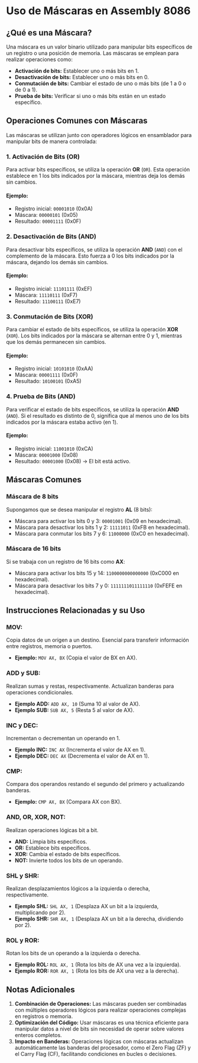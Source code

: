 # Uso de Máscaras en Assembly 8086

## ¿Qué es una Máscara?
Una máscara es un valor binario utilizado para manipular bits específicos de un registro o una posición de memoria. Las máscaras se emplean para realizar operaciones como:

- **Activación de bits:** Establecer uno o más bits en 1.
- **Desactivación de bits:** Establecer uno o más bits en 0.
- **Conmutación de bits:** Cambiar el estado de uno o más bits (de 1 a 0 o de 0 a 1).
- **Prueba de bits:** Verificar si uno o más bits están en un estado específico.

## Operaciones Comunes con Máscaras
Las máscaras se utilizan junto con operadores lógicos en ensamblador para manipular bits de manera controlada:

### 1. Activación de Bits (OR)
Para activar bits específicos, se utiliza la operación **OR** (`OR`). Esta operación establece en 1 los bits indicados por la máscara, mientras deja los demás sin cambios.

#### Ejemplo:
- Registro inicial: `00001010` (0x0A)
- Máscara: `00000101` (0x05)
- Resultado: `00001111` (0x0F)

### 2. Desactivación de Bits (AND)
Para desactivar bits específicos, se utiliza la operación **AND** (`AND`) con el complemento de la máscara. Esto fuerza a 0 los bits indicados por la máscara, dejando los demás sin cambios.

#### Ejemplo:
- Registro inicial: `11101111` (0xEF)
- Máscara: `11110111` (0xF7)
- Resultado: `11100111` (0xE7)

### 3. Conmutación de Bits (XOR)
Para cambiar el estado de bits específicos, se utiliza la operación **XOR** (`XOR`). Los bits indicados por la máscara se alternan entre 0 y 1, mientras que los demás permanecen sin cambios.

#### Ejemplo:
- Registro inicial: `10101010` (0xAA)
- Máscara: `00001111` (0x0F)
- Resultado: `10100101` (0xA5)

### 4. Prueba de Bits (AND)
Para verificar el estado de bits específicos, se utiliza la operación **AND** (`AND`). Si el resultado es distinto de 0, significa que al menos uno de los bits indicados por la máscara estaba activo (en 1).

#### Ejemplo:
- Registro inicial: `11001010` (0xCA)
- Máscara: `00001000` (0x08)
- Resultado: `00001000` (0x08) → El bit está activo.

## Máscaras Comunes
### Máscara de 8 bits
Supongamos que se desea manipular el registro **AL** (8 bits):

- Máscara para activar los bits 0 y 3: `00001001` (0x09 en hexadecimal).
- Máscara para desactivar los bits 1 y 2: `11111011` (0xFB en hexadecimal).
- Máscara para conmutar los bits 7 y 6: `11000000` (0xC0 en hexadecimal).

### Máscara de 16 bits
Si se trabaja con un registro de 16 bits como **AX**:

- Máscara para activar los bits 15 y 14: `1100000000000000` (0xC000 en hexadecimal).
- Máscara para desactivar los bits 7 y 0: `1111111011111110` (0xFEFE en hexadecimal).

## Instrucciones Relacionadas y su Uso

### MOV:
Copia datos de un origen a un destino. Esencial para transferir información entre registros, memoria o puertos.
- **Ejemplo:** `MOV AX, BX` (Copia el valor de BX en AX).

### ADD y SUB:
Realizan sumas y restas, respectivamente. Actualizan banderas para operaciones condicionales.
- **Ejemplo ADD:** `ADD AX, 10` (Suma 10 al valor de AX).
- **Ejemplo SUB:** `SUB AX, 5` (Resta 5 al valor de AX).

### INC y DEC:
Incrementan o decrementan un operando en 1.
- **Ejemplo INC:** `INC AX` (Incrementa el valor de AX en 1).
- **Ejemplo DEC:** `DEC AX` (Decrementa el valor de AX en 1).

### CMP:
Compara dos operandos restando el segundo del primero y actualizando banderas.
- **Ejemplo:** `CMP AX, BX` (Compara AX con BX).

### AND, OR, XOR, NOT:
Realizan operaciones lógicas bit a bit.
- **AND:** Limpia bits específicos.
- **OR:** Establece bits específicos.
- **XOR:** Cambia el estado de bits específicos.
- **NOT:** Invierte todos los bits de un operando.

### SHL y SHR:
Realizan desplazamientos lógicos a la izquierda o derecha, respectivamente.
- **Ejemplo SHL:** `SHL AX, 1` (Desplaza AX un bit a la izquierda, multiplicando por 2).
- **Ejemplo SHR:** `SHR AX, 1` (Desplaza AX un bit a la derecha, dividiendo por 2).

### ROL y ROR:
Rotan los bits de un operando a la izquierda o derecha.
- **Ejemplo ROL:** `ROL AX, 1` (Rota los bits de AX una vez a la izquierda).
- **Ejemplo ROR:** `ROR AX, 1` (Rota los bits de AX una vez a la derecha).

## Notas Adicionales
1. **Combinación de Operaciones:** Las máscaras pueden ser combinadas con múltiples operadores lógicos para realizar operaciones complejas en registros o memoria.
2. **Optimización del Código:** Usar máscaras es una técnica eficiente para manipular datos a nivel de bits sin necesidad de operar sobre valores enteros completos.
3. **Impacto en Banderas:** Operaciones lógicas con máscaras actualizan automáticamente las banderas del procesador, como el Zero Flag (ZF) y el Carry Flag (CF), facilitando condiciones en bucles o decisiones.
